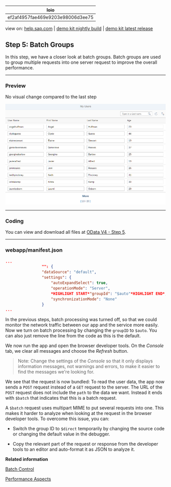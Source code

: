 | loio |
| -----|
| ef2af4957fae469e9203e98006d3ee75 |

<div id="loio">

view on: [help.sap.com](https://help.sap.com/viewer/DRAFT/3237636b137e43519a20ad5513c49ccb/latest/en-US/ef2af4957fae469e9203e98006d3ee75.html) | [demo kit nightly build](https://openui5nightly.hana.ondemand.com/#/topic/ef2af4957fae469e9203e98006d3ee75) | [demo kit latest release](https://openui5.hana.ondemand.com/#/topic/ef2af4957fae469e9203e98006d3ee75)</div>
<!-- loioef2af4957fae469e9203e98006d3ee75 -->

## Step 5: Batch Groups

In this step, we have a closer look at batch groups. Batch groups are used to group multiple requests into one server request to improve the overall performance.

***

<a name="loioef2af4957fae469e9203e98006d3ee75__section_bt4_fxc_z1b"/>

### Preview

   
  
No visual change compared to the last step<a name="loioef2af4957fae469e9203e98006d3ee75__fig_klh_5kw_4cb"/>

 ![](loio3ac4fcc0ea714c7c9157b22cbca4db79_LowRes.png "No visual change compared to the last step") 

***

<a name="loioef2af4957fae469e9203e98006d3ee75__section_tsr_gxc_z1b"/>

### Coding

You can view and download all files at [OData V4 - Step 5](https://openui5.hana.ondemand.com/explored.html#/sample/sap.ui.core.tutorial.odatav4.05/preview).

***

<a name="loioef2af4957fae469e9203e98006d3ee75__section_pp2_mxc_z1b"/>

### webapp/manifest.json

``` json
...
				"": {
				"dataSource": "default",
				"settings": {
					"autoExpandSelect": true,
					"operationMode": "Server",
					*HIGHLIGHT START*"groupId": "$auto"*HIGHLIGHT END*,
					"synchronizationMode": "None"
				}
...
```

In the previous steps, batch processing was turned off, so that we could monitor the network traffic between our app and the service more easily. Now we turn on batch processing by changing the `groupID` to `$auto`. You can also just remove the line from the code as this is the default.

We now run the app and open the browser developer tools. On the *Console* tab, we clear all messages and choose the *Refresh* button.

> Note:
> Change the settings of the *Console* so that it only displays information messages, not warnings and errors, to make it easier to find the messages we're looking for.
> 
> 

We see that the request is now bundled: To read the user data, the app now sends a `POST` request instead of a `GET` request to the server. The URL of the `POST` request does not include the `path` to the data we want. Instead it ends with `$batch` that indicates that this is a batch request.

A `$batch` request uses multipart MIME to put several requests into one. This makes it harder to analyze when looking at the request in the browser developer tools. To overcome this issue, you can:

-   Switch the group ID to `$direct` temporarily by changing the source code or changing the default value in the debugger.

-   Copy the relevant part of the request or response from the developer tools to an editor and auto-format it as JSON to analyze it.


**Related information**  


[Batch Control](Batch_Control_74142a3.md)

[Performance Aspects](Performance_Aspects_5a0d286.md)

